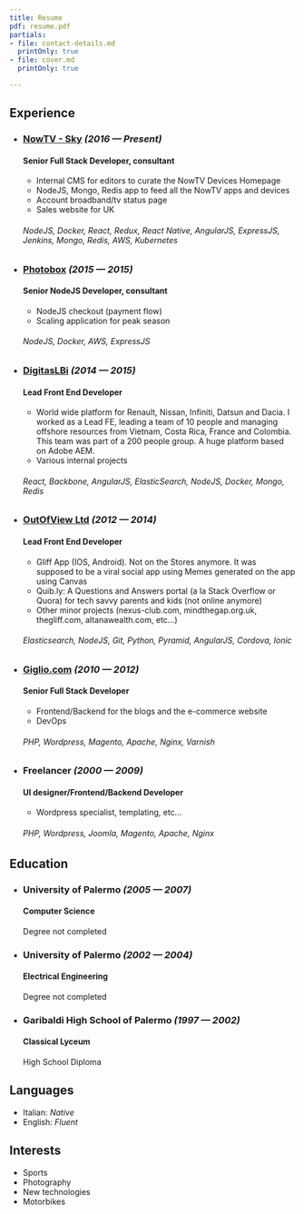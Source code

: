 ```yaml
---
title: Resume
pdf: resume.pdf
partials:
- file: contact-details.md
  printOnly: true
- file: cover.md
  printOnly: true

---
```


## Experience

*   ### [NowTV - Sky](https://www.sky.com) *(2016 — Present)*
    #### Senior Full Stack Developer, consultant

    -   Internal CMS for editors to curate the NowTV Devices Homepage
    -   NodeJS, Mongo, Redis app to feed all the NowTV apps and devices
    -   Account broadband/tv status page
    -   Sales website for UK

    ###### NodeJS, Docker, React, Redux, React Native, AngularJS, ExpressJS, Jenkins, Mongo, Redis, AWS, Kubernetes

*   ### [Photobox](https://www.photobox.co.uk) *(2015 — 2015)*
    #### Senior NodeJS Developer, consultant

    -   NodeJS checkout (payment flow)
    -   Scaling application for peak season

    ###### NodeJS, Docker, AWS, ExpressJS

*   ### [DigitasLBi](https://www.digitas.com) *(2014 — 2015)*
    #### Lead Front End Developer

    -   World wide platform for Renault, Nissan, Infiniti, Datsun and Dacia. I worked as a Lead FE, leading a team of 10 people and managing offshore resources from Vietnam, Costa Rica, France and Colombia. This team was part of a 200 people group. A huge platform based on Adobe AEM.
    -   Various internal projects

    ###### React, Backbone, AngularJS, ElasticSearch, NodeJS, Docker, Mongo, Redis

*   ### [OutOfView Ltd](http://www.altanawealth.com/) *(2012 — 2014)*
    #### Lead Front End Developer

    -   Gliff App (IOS, Android). Not on the Stores anymore. It was supposed to be a viral social app using Memes generated on the app using Canvas
    -   Quib.ly: A Questions and Answers portal (a la Stack Overflow or Quora) for tech savvy parents and kids (not online anymore)
    -   Other minor projects (nexus-club.com, mindthegap.org.uk, thegliff.com, altanawealth.com, etc…)

    ###### Elasticsearch, NodeJS, Git, Python, Pyramid, AngularJS, Cordova, Ionic

*   ### [Giglio.com](https://www.giglio.com/) *(2010 — 2012)*
    #### Senior Full Stack Developer

    -   Frontend/Backend for the blogs and the e-commerce website
    -   DevOps

    ###### PHP, Wordpress, Magento, Apache, Nginx, Varnish

*   ### Freelancer *(2000 — 2009)*
    #### UI designer/Frontend/Backend Developer

    -   Wordpress specialist, templating, etc...

    ###### PHP, Wordpress, Joomla, Magento, Apache, Nginx


## Education

*   ### University of Palermo *(2005 — 2007)*
    #### Computer Science
    Degree not completed

*   ### University of Palermo *(2002 — 2004)*
    #### Electrical Engineering
    Degree not completed

*   ### Garibaldi High School of Palermo *(1997 — 2002)*
    #### Classical Lyceum
    High School Diploma


## Languages
-   Italian: *Native*
-   English: *Fluent*


## Interests
-   Sports
-   Photography
-   New technologies
-   Motorbikes
